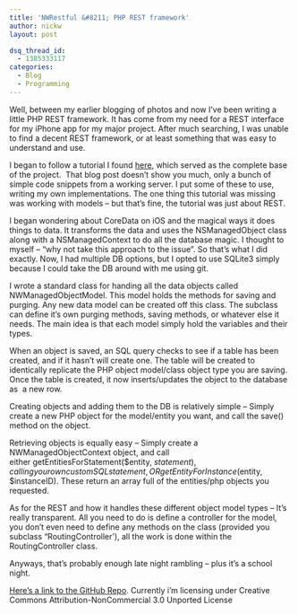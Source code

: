 ```yaml
---
title: 'NWRestful &#8211; PHP REST framework'
author: nickw
layout: post

dsq_thread_id:
  - 1385333117
categories:
  - Blog
  - Programming
---
```

Well, between my earlier blogging of photos and now I&#8217;ve been writing a little PHP REST framework. It has come from my need for a REST interface for my iPhone app for my major project. After much searching, I was unable to find a decent REST framework, or at least something that was easy to understand and use.

I began to follow a tutorial I found [here][1], which served as the complete base of the project.  That blog post doesn&#8217;t show you much, only a bunch of simple code snippets from a working server. I put some of these to use, writing my own implementations. The one thing this tutorial was missing was working with models &#8211; but that&#8217;s fine, the tutorial was just about REST.

I began wondering about CoreData on iOS and the magical ways it does things to data. It transforms the data and uses the NSManagedObject class along with a NSManagedContext to do all the database magic. I thought to myself &#8211; &#8220;why not take this approach to the issue&#8221;. So that&#8217;s what I did exactly. Now, I had multiple DB options, but I opted to use SQLite3 simply because I could take the DB around with me using git.

I wrote a standard class for handing all the data objects called NWManagedObjectModel. This model holds the methods for saving and purging. Any new data model can be created off this class. The subclass can define it&#8217;s own purging methods, saving methods, or whatever else it needs. The main idea is that each model simply hold the variables and their types.

When an object is saved, an SQL query checks to see if a table has been created, and if it hasn&#8217;t will create one. The table will be created to identically replicate the PHP object model/class object type you are saving. Once the table is created, it now inserts/updates the object to the database as  a new row.

Creating objects and adding them to the DB is relatively simple &#8211; Simply create a new PHP object for the model/entity you want, and call the save() method on the object.

Retrieving objects is equally easy &#8211; Simply create a NWManagedObjectContext object, and call either getEntitiesForStatement($entity, $statement), calling your own custom SQL statement, OR getEntityForInstance($entity, $instanceID). These return an array full of the entities/php objects you requested.

As for the REST and how it handles these different object model types &#8211; It&#8217;s really transparent. All you need to do is define a controller for the model, you don&#8217;t even need to define any methods on the class (provided you subclass &#8220;RoutingController&#8217;), all the work is done within the RoutingController class.

Anyways, that&#8217;s probably enough late night rambling &#8211; plus it&#8217;s a school night.

[Here&#8217;s a link to the GitHub Repo][2]. Currently i&#8217;m licensing under Creative Commons Attribution-NonCommercial 3.0 Unported License

 [1]: http://www.lornajane.net/posts/2012/building-a-restful-php-server-understanding-the-request
 [2]: https://github.com/nickw444/NWRestful